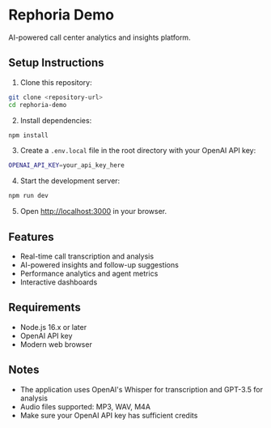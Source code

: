 # Rephoria Demo

AI-powered call center analytics and insights platform.

## Setup Instructions

1. Clone this repository:
```bash
git clone <repository-url>
cd rephoria-demo
```

2. Install dependencies:
```bash
npm install
```

3. Create a `.env.local` file in the root directory with your OpenAI API key:
```bash
OPENAI_API_KEY=your_api_key_here
```

4. Start the development server:
```bash
npm run dev
```

5. Open [http://localhost:3000](http://localhost:3000) in your browser.

## Features

- Real-time call transcription and analysis
- AI-powered insights and follow-up suggestions
- Performance analytics and agent metrics
- Interactive dashboards

## Requirements

- Node.js 16.x or later
- OpenAI API key
- Modern web browser

## Notes

- The application uses OpenAI's Whisper for transcription and GPT-3.5 for analysis
- Audio files supported: MP3, WAV, M4A
- Make sure your OpenAI API key has sufficient credits 